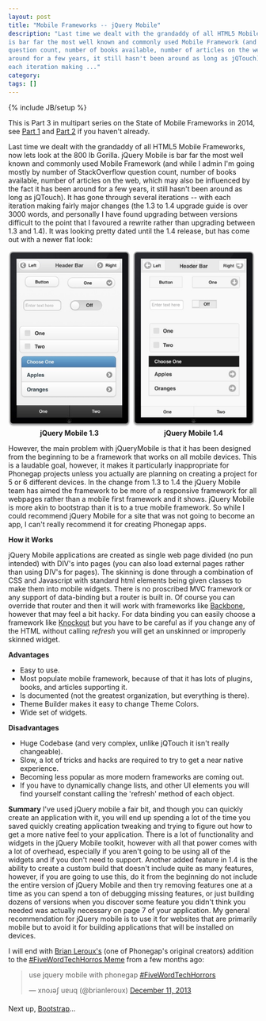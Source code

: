 ```yaml
---
layout: post
title: "Mobile Frameworks -- jQuery Mobile"
description: "Last time we dealt with the grandaddy of all HTML5 Mobile Frameworks, now lets look at the 800 lb Gorilla.  jQuery Mobile
is bar far the most well known and commonly used Mobile Framework (and while I admin I'm going mostly by number of StackOverflow
question count, number of books available, number of articles on the web, which may also be influenced by the fact it has been
around for a few years, it still hasn't been around as long as jQTouch). It has gone through several iterations -- with
each iteration making ..."
category:
tags: []
---
```

{% include JB/setup %}

This is Part 3 in multipart series on the State of Mobile Frameworks in 2014, see [Part 1](/programming/2014/04/22/the-state-of-html-mobile-frameworks-in-2014/)
and [Part 2](http://www.agingcoder.com/programming/2014/04/24/mobile-frameworks-jqt/) if you haven't already.

Last time we dealt with the grandaddy of all HTML5 Mobile Frameworks, now lets look at the 800 lb Gorilla.  jQuery Mobile
is bar far the most well known and commonly used Mobile Framework (and while I admin I'm going mostly by number of StackOverflow
question count, number of books available, number of articles on the web, which may also be influenced by the fact it has been
around for a few years, it still hasn't been around as long as jQTouch).  It has gone through several iterations -- with
each iteration making fairly major changes (the 1.3 to 1.4 upgrade guide is over 3000 words, and personally I have found
upgrading between versions difficult to the point that I favoured a rewrite rather than upgrading between 1.3 and 1.4).  It was
looking pretty dated until the 1.4 release, but has come out with a newer flat look:

<style>
.phoneComparison > div {
    display: inline-block;
    width: 49%;
    text-align: center;
    font-weight: bold;
}
</style>

<div class="phoneComparison">
<div>
<img src="/img/mobile_frameworks/jquerymobile-1.3.jpg">
<span>jQuery Mobile 1.3</span>
</div>

<div>
<img src="/img/mobile_frameworks/jquerymobile-1.4.jpg">
<span>jQuery Mobile 1.4</span>
</div>
</div>

However, the main problem with jQueryMobile is that it has been designed from the beginning to be a framework that
works on all mobile devices.  This is a laudable goal, however, it makes it particularly inappropriate for Phonegap
projects unless you actually are planning on creating a project for 5 or 6 different devices.  In the change from 1.3
to 1.4 the jQuery Mobile team has aimed the framework to be more of a responsive framework for all webpages rather than
a mobile first framework and it shows.  jQuery Mobile is more akin to bootstrap than it is to a true mobile framework.
So while I could recommend jQuery Mobile for a site that was not going to become an app, I can't really recommend it
for creating Phonegap apps.

**How it Works**

jQuery Mobile applications are created as single web page divided (no pun intended) with DIV's into pages (you can also load
external pages rather than using DIV's for pages).  The skinning is done through a combination of CSS and Javascript
with standard html elements being given classes to make them into mobile widgets.  There is no proscribed MVC framework
or any support of data-binding but a router is built in.  Of course you can override that router and then it will work with
frameworks like [Backbone](http://backbonejs.org/), however that may feel a bit hacky.  For data binding you can easily
choose a framework like [Knockout](http://knockoutjs.com/) but you have to be careful as if you change any of the HTML
without calling _refresh_ you will get an unskinned or improperly skinned widget.

**Advantages**
- Easy to use.
- Most populate mobile framework, because of that it has lots of plugins, books, and articles supporting it.
- Is documented (not the greatest organization, but everything is there).
- Theme Builder makes it easy to change Theme Colors.
- Wide set of widgets.

**Disadvantages**
- Huge Codebase (and very complex, unlike jQTouch it isn't really changeable).
- Slow, a lot of tricks and hacks are required to try to get a near native experience.
- Becoming less popular as more modern frameworks are coming out.
- If you have to dynamically change lists, and other UI elements you will find yourself constant calling the
  'refresh' method of each object.

**Summary**
I've used jQuery mobile a fair bit, and though you can quickly create an application with it, you will end up spending
a lot of the time you saved quickly creating application tweaking and trying to figure out how to get a more native
feel to your application.  There is a lot of functionality and widgets in the jQuery Mobile toolkit, however with all that
power comes with a lot of overhead, especially if you aren't going to be using all of the widgets and if you don't need
to support.  Another added feature in 1.4 is the ability to create a custom build that doesn't include quite as many
features, however, if you are going to use this, do it from the beginning do not include the entire version of jQuery Mobile
and then try removing features one at a time as you can spend a ton of debugging missing features, or just building
dozens of versions when you discover some feature you didn't think you needed was actually necessary on page 7 of your
application.  My general recommendation for jQuery mobile is to use it for websites that are primarily mobile but to avoid
it for building applications that will be installed on devices.

I will end with [Brian Leroux's](https://twitter.com/brianleroux/) (one of Phonegap's original creators) addition to the
[#FiveWordTechHorros Meme](https://twitter.com/search?q=%23FiveWordTechHorrors&src=hash) from a few months ago:

<div style="width:500px;margin: 0 auto 20px;">
<blockquote class="twitter-tweet" lang="en"><p>use jquery mobile with phonegap <a href="https://twitter.com/search?q=%23FiveWordTechHorrors&amp;src=hash">#FiveWordTechHorrors</a></p>&mdash; xnoɹǝʃ uɐıɹq (@brianleroux) <a href="https://twitter.com/brianleroux/statuses/410650764101439488">December 11, 2013</a></blockquote>
<script async src="//platform.twitter.com/widgets.js" charset="utf-8"></script>
</div>

Next up, [Bootstrap](/2014/05/08/mobile-frameworks-bootstrap/)...

